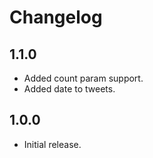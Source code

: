 # Changelog

## 1.1.0
- Added count param support.
- Added date to tweets.

## 1.0.0
- Initial release.
